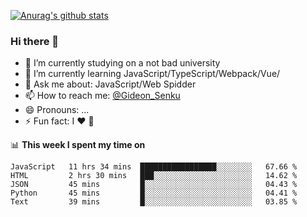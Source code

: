 [![Anurag's github stats](https://github-readme-stats.vercel.app/api?username=gideonsenku)](https://github.com/anuraghazra/github-readme-stats)
### Hi there 👋
- 🔭 I’m currently studying on a not bad university 
- 🌱 I’m currently learning JavaScript/TypeScript/Webpack/Vue/
- 💬 Ask me about: JavaScript/Web Spidder 
- 📫 How to reach me: [@Gideon_Senku](https://t.me/Gideon_Senku)
- 😄 Pronouns: ...
- ⚡ Fun fact: I ❤️ 🎵

📊 **This week I spent my time on**
<!--START_SECTION:waka-->
```text
JavaScript   11 hrs 34 mins  █████████████████░░░░░░░░   67.66 % 
HTML         2 hrs 30 mins   ███░░░░░░░░░░░░░░░░░░░░░░   14.62 % 
JSON         45 mins         █░░░░░░░░░░░░░░░░░░░░░░░░   04.43 % 
Python       45 mins         █░░░░░░░░░░░░░░░░░░░░░░░░   04.41 % 
Text         39 mins         █░░░░░░░░░░░░░░░░░░░░░░░░   03.85 %
```
<!--END_SECTION:waka-->

<!--
**GideonSenku/GideonSenku** is a ✨ _special_ ✨ repository because its `README.md` (this file) appears on your GitHub profile.

Here are some ideas to get you started:

- 🔭 I’m currently working on ...
- 🌱 I’m currently learning ...
- 👯 I’m looking to collaborate on ...
- 🤔 I’m looking for help with ...
- 💬 Ask me about ...
- 📫 How to reach me: ...
- 😄 Pronouns: ...
- ⚡ Fun fact: ...
-->
